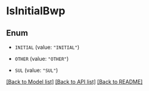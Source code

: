 # IsInitialBwp

## Enum


* `INITIAL` (value: `"INITIAL"`)

* `OTHER` (value: `"OTHER"`)

* `SUL` (value: `"SUL"`)


[[Back to Model list]](../README.md#documentation-for-models) [[Back to API list]](../README.md#documentation-for-api-endpoints) [[Back to README]](../README.md)


